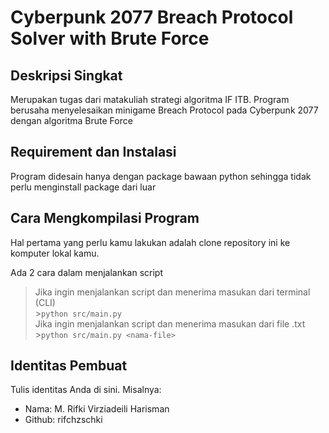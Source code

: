 # Cyberpunk 2077 Breach Protocol Solver with Brute Force

## Deskripsi Singkat

Merupakan tugas dari matakuliah strategi algoritma IF ITB. Program berusaha menyelesaikan minigame Breach Protocol pada Cyberpunk 2077 dengan algoritma Brute Force

## Requirement dan Instalasi

Program didesain hanya dengan package bawaan python sehingga tidak perlu menginstall package dari luar

## Cara Mengkompilasi Program

Hal pertama yang perlu kamu lakukan adalah clone repository ini ke komputer lokal kamu. <br>

Ada 2 cara dalam menjalankan script

> Jika ingin menjalankan script dan menerima masukan dari terminal (CLI) <br> >`python src/main.py` <br>
> Jika ingin menjalankan script dan menerima masukan dari file .txt <br> >`python src/main.py <nama-file>`

## Identitas Pembuat

Tulis identitas Anda di sini. Misalnya:

- Nama: M. Rifki Virziadeili Harisman
- Github: rifchzschki
